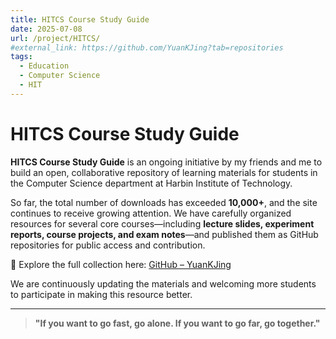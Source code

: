 ```yaml
---
title: HITCS Course Study Guide
date: 2025-07-08
url: /project/HITCS/
#external_link: https://github.com/YuanKJing?tab=repositories
tags:
  - Education
  - Computer Science
  - HIT
---
```


# HITCS Course Study Guide
**HITCS Course Study Guide** is an ongoing initiative by my friends and me to build an open, collaborative repository of learning materials for students in the Computer Science department at Harbin Institute of Technology.

So far, the total number of downloads has exceeded **10,000+**, and the site continues to receive growing attention. We have carefully organized resources for several core courses—including **lecture slides, experiment reports, course projects, and exam notes**—and published them as GitHub repositories for public access and contribution.

🔗 Explore the full collection here: [GitHub – YuanKJing](https://github.com/YuanKJing?tab=repositories)

We are continuously updating the materials and welcoming more students to participate in making this resource better.

---

> **"If you want to go fast, go alone. If you want to go far, go together."**
